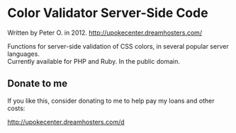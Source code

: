 Color Validator Server-Side Code
===========

Written by Peter O. in 2012. http://upokecenter.dreamhosters.com/

Functions for server-side validation of CSS colors, in several popular server languages.  
Currently available for PHP and Ruby.  In the public domain.

## Donate to me

If you like this, consider donating to me to help pay my loans and other costs:

http://upokecenter.dreamhosters.com/d

